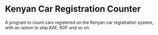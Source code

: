 # Kenyan Car Registration Counter

A program to count cars registered on the Kenyan car registration system, with an option to skip KAF, KDF and so on.
